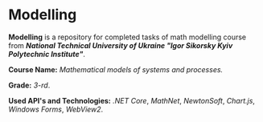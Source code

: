 # Modelling
**Modelling** is a repository for completed tasks of math modelling course from **_National Technical University of Ukraine "Igor Sikorsky Kyiv Polytechnic Institute"_**.

**Course Name:** _Mathematical models of systems and processes._

**Grade:** _3-rd_.

**Used API's and Technologies:** _.NET Core_, _MathNet_, _NewtonSoft_, _Chart.js_, _Windows Forms_, _WebView2_.
